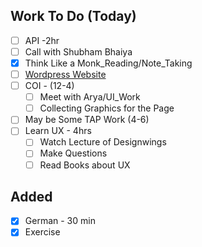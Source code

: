 ## Work To Do (Today)
- [ ] API -2hr
- [ ] Call with Shubham Bhaiya
- [x] Think Like a Monk_Reading/Note_Taking
- [ ] [Wordpress Website](https://www.youtube.com/watch?v=uA8FJekfy5U)
- [ ] COI - (12-4)
  - [ ] Meet with Arya/UI_Work
  - [ ] Collecting Graphics for the Page
- [ ] May be Some TAP Work (4-6)
- [ ] Learn UX - 4hrs
  - [ ] Watch Lecture of Designwings
  - [ ] Make Questions
  - [ ] Read Books about UX

## Added
- [x] German - 30 min
- [x] Exercise
